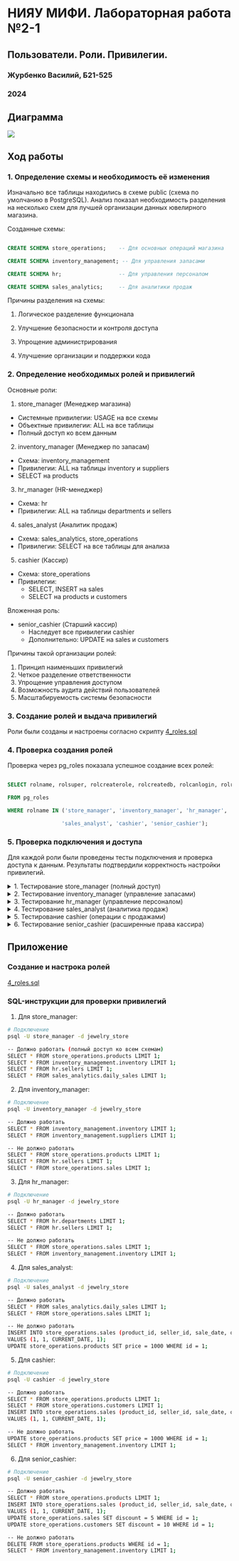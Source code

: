 # НИЯУ МИФИ. Лабораторная работа №2-1

## Пользователи. Роли. Привилегии.
### Журбенко Василий, Б21-525
### 2024

## Диаграмма
![](assets/mermaid-diagram-2025-01-05-193634.png)

## Ход работы

### 1. Определение схемы и необходимость её изменения

Изначально все таблицы находились в схеме public (схема по умолчанию в PostgreSQL). Анализ показал необходимость разделения на несколько схем для лучшей организации данных ювелирного магазина.

Созданные схемы:

```sql

CREATE SCHEMA store_operations;    -- Для основных операций магазина

CREATE SCHEMA inventory_management; -- Для управления запасами

CREATE SCHEMA hr;                  -- Для управления персоналом

CREATE SCHEMA sales_analytics;     -- Для аналитики продаж

```

Причины разделения на схемы:

1. Логическое разделение функционала

2. Улучшение безопасности и контроля доступа

3. Упрощение администрирования

4. Улучшение организации и поддержки кода

### 2. Определение необходимых ролей и привилегий
Основные роли:

1. store_manager (Менеджер магазина)
- Системные привилегии: USAGE на все схемы
- Объектные привилегии: ALL на все таблицы
- Полный доступ ко всем данным

2. inventory_manager (Менеджер по запасам)
- Схема: inventory_management
- Привилегии: ALL на таблицы inventory и suppliers
- SELECT на products

3. hr_manager (HR-менеджер)
- Схема: hr
- Привилегии: ALL на таблицы departments и sellers

4. sales_analyst (Аналитик продаж)
- Схема: sales_analytics, store_operations
- Привилегии: SELECT на все таблицы для анализа

5. cashier (Кассир)
- Схема: store_operations
- Привилегии: 
  - SELECT, INSERT на sales
  - SELECT на products и customers

Вложенная роль:
- senior_cashier (Старший кассир)
  - Наследует все привилегии cashier
  - Дополнительно: UPDATE на sales и customers

Причины такой организации ролей:
1. Принцип наименьших привилегий
2. Четкое разделение ответственности
3. Упрощение управления доступом
4. Возможность аудита действий пользователей
5. Масштабируемость системы безопасности

### 3. Создание ролей и выдача привилегий

Роли были созданы и настроены согласно скрипту [4_roles.sql](scripts/4_roles.sql)

### 4. Проверка создания ролей

Проверка через pg_roles показала успешное создание всех ролей:

```sql

SELECT rolname, rolsuper, rolcreaterole, rolcreatedb, rolcanlogin, rolreplication, rolconnlimit

FROM pg_roles

WHERE rolname IN ('store_manager', 'inventory_manager', 'hr_manager', 

                 'sales_analyst', 'cashier', 'senior_cashier');

```
### 5. Проверка подключения и доступа

Для каждой роли были проведены тесты подключения и проверка доступа к данным. Результаты подтвердили корректность настройки привилегий.

<details>
<summary>1. Тестирование store_manager (полный доступ)</summary>

![](assets/Screenshot_1.png)
</details>

<details>
<summary>2. Тестирование inventory_manager (управление запасами)</summary>

![](assets/Screenshot_2.png)
</details>

<details>
<summary>3. Тестирование hr_manager (управление персоналом)</summary>

![](assets/Screenshot_4.png)
</details>

<details>
<summary>4. Тестирование sales_analyst (аналитика продаж)</summary>

![](assets/Screenshot_5.png)
</details>

<details>
<summary>5. Тестирование cashier (операции с продажами)</summary>

![](assets/Screenshot_6.png)
</details>

<details>
<summary>6. Тестирование senior_cashier (расширенные права кассира)</summary>

![](assets/Screenshot_7.png)
</details>


## Приложение
### Создание и настрока ролей
[4_roles.sql](scripts/4_roles.sql)


###  SQL-инструкции для проверки привилегий
1. Для store_manager:
```bash
# Подключение
psql -U store_manager -d jewelry_store

-- Должно работать (полный доступ ко всем схемам)
SELECT * FROM store_operations.products LIMIT 1;
SELECT * FROM inventory_management.inventory LIMIT 1;
SELECT * FROM hr.sellers LIMIT 1;
SELECT * FROM sales_analytics.daily_sales LIMIT 1;
```

2. Для inventory_manager:
```bash
# Подключение
psql -U inventory_manager -d jewelry_store

-- Должно работать
SELECT * FROM inventory_management.inventory LIMIT 1;
SELECT * FROM inventory_management.suppliers LIMIT 1;

-- Не должно работать
SELECT * FROM store_operations.products LIMIT 1;
SELECT * FROM hr.sellers LIMIT 1;
SELECT * FROM store_operations.sales LIMIT 1;
```

3. Для hr_manager:
```bash
# Подключение
psql -U hr_manager -d jewelry_store

-- Должно работать
SELECT * FROM hr.departments LIMIT 1;
SELECT * FROM hr.sellers LIMIT 1;

-- Не должно работать
SELECT * FROM store_operations.sales LIMIT 1;
SELECT * FROM inventory_management.inventory LIMIT 1;
```

4. Для sales_analyst:
```bash
# Подключение
psql -U sales_analyst -d jewelry_store

-- Должно работать
SELECT * FROM sales_analytics.daily_sales LIMIT 1;
SELECT * FROM store_operations.sales LIMIT 1;

-- Не должно работать
INSERT INTO store_operations.sales (product_id, seller_id, sale_date, quantity) 
VALUES (1, 1, CURRENT_DATE, 1);
UPDATE store_operations.products SET price = 1000 WHERE id = 1;
```

5. Для cashier:
```bash
# Подключение
psql -U cashier -d jewelry_store

-- Должно работать
SELECT * FROM store_operations.products LIMIT 1;
SELECT * FROM store_operations.customers LIMIT 1;
INSERT INTO store_operations.sales (product_id, seller_id, sale_date, quantity) 
VALUES (1, 1, CURRENT_DATE, 1);

-- Не должно работать
UPDATE store_operations.products SET price = 1000 WHERE id = 1;
SELECT * FROM inventory_management.inventory LIMIT 1;
```

6. Для senior_cashier:
```bash
# Подключение
psql -U senior_cashier -d jewelry_store

-- Должно работать
SELECT * FROM store_operations.products LIMIT 1;
INSERT INTO store_operations.sales (product_id, seller_id, sale_date, quantity) 
VALUES (1, 1, CURRENT_DATE, 1);
UPDATE store_operations.sales SET discount = 5 WHERE id = 1;
UPDATE store_operations.customers SET discount = 10 WHERE id = 1;

-- Не должно работать
DELETE FROM store_operations.products WHERE id = 1;
SELECT * FROM inventory_management.inventory LIMIT 1;
```
